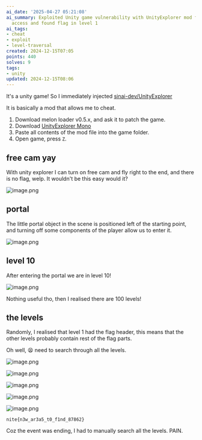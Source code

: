```yaml
---
ai_date: '2025-04-27 05:21:08'
ai_summary: Exploited Unity game vulnerability with UnityExplorer mod for unlimited
  access and found flag in level 1
ai_tags:
- cheat
- exploit
- level-traversal
created: 2024-12-15T07:05
points: 440
solves: 9
tags:
- unity
updated: 2024-12-15T08:06
---
```


It's a unity game! So I immediately injected [sinai-dev/UnityExplorer](https://github.com/sinai-dev/UnityExplorer?tab=readme-ov-file)

It is basically a mod that allows me to cheat.

1. Download melon loader v0.5.x, and ask it to patch the game.
2. Download [UnityExplorer Mono](https://github.com/sinai-dev/UnityExplorer/releases/latest/download/UnityExplorer.MelonLoader.Mono.zip)
3. Paste all contents of the mod file into the game folder.
4. Open game, press `Z`.
## free cam yay

With unity explorer I can turn on free cam and fly right to the end, and there is no flag, welp.
It wouldn't be this easy would it?

![image.png](https://res.cloudinary.com/kumonochisanaka/image/upload/v1734264454/2024/12/2b1f5249d1fe07eb662eac308938cf7a.png)

## portal

The little portal object in the scene is positioned left of the starting point, and turning off some components of the player allow us to enter it.

![image.png](https://res.cloudinary.com/kumonochisanaka/image/upload/v1734264506/2024/12/9f904825f2d3443b2eefde404ec29978.png)

## level 10

After entering the portal we are in level 10!

![image.png](https://res.cloudinary.com/kumonochisanaka/image/upload/v1734264551/2024/12/b5db9e2f2f2e162a10173b9a4ff17d8a.png)

Nothing useful tho, then I realised there are 100 levels!
## the levels

Randomly, I realised that level 1 had the flag header, this means that the other levels probably contain rest of the flag parts.

Oh well, 😫 need to search through all the levels.

![image.png](https://res.cloudinary.com/kumonochisanaka/image/upload/v1734264600/2024/12/6d319cb52185c64d96d2473c51ae6fa3.png)

![image.png](https://res.cloudinary.com/kumonochisanaka/image/upload/v1734264607/2024/12/889dd3e8546a4af0bb556b09f152e1ff.png)

![image.png](https://res.cloudinary.com/kumonochisanaka/image/upload/v1734264613/2024/12/f5eb4d1ae4b23b4bed142008622dc21e.png)

![image.png](https://res.cloudinary.com/kumonochisanaka/image/upload/v1734264621/2024/12/018f15b51fe11e43ed8ae0ba71df021b.png)

![image.png](https://res.cloudinary.com/kumonochisanaka/image/upload/v1734264356/2024/12/c8a5e1bdd104323bc39631e039f51856.png)

```flag
nite{n3w_ar3a5_t0_f1nd_87862}
```

Coz the event was ending, I had to manually search all the levels. PAIN.